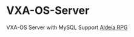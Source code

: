 # VXA-OS-Server
VXA-OS Server with MySQL Support [Aldeia RPG](http://www.aldeiarpg.com/t13748-vxa-os-crie-seu-mmo-com-rpg-maker)
